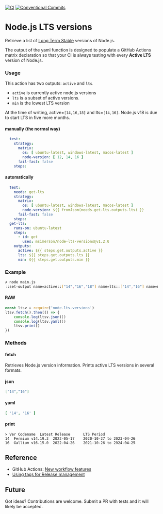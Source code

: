 [![CI](https://github.com/msimerson/node-lts-versions/actions/workflows/ci.yml/badge.svg)](https://github.com/msimerson/node-lts-versions/actions/workflows/ci.yml)
[![Conventional Commits](https://img.shields.io/badge/Conventional%20Commits-1.0.0-%23FE5196?logo=conventionalcommits&logoColor=white)](https://conventionalcommits.org)

# Node.js LTS versions

Retrieve a list of [Long Term Stable](https://nodejs.org/en/about/releases/) versions of Node.js.

The output of the yaml function is designed to populate a GitHub Actions matrix declaration so that your CI is always testing with every **Active LTS** version of Node.js.

### Usage

This action has two outputs: `active` and `lts`.

- `active` is currently active node.js versions
- `lts` is a subset of active versions.
- `min` is the lowest LTS version

At the time of writing, active=`[14,16,18]` and lts=`[14,16]`. Node.js v18 is due to start LTS in five more months.


#### manually (the normal way)

```yaml
  test:
    strategy:
      matrix:
        os: [ ubuntu-latest, windows-latest, macos-latest ]
        node-version: [ 12, 14, 16 ]
      fail-fast: false
    steps:
```

#### automatically

```yaml
  test:
    needs: get-lts
    strategy:
      matrix:
        os: [ ubuntu-latest, windows-latest, macos-latest ]
        node-version: ${{ fromJson(needs.get-lts.outputs.lts) }}
      fail-fast: false
    steps:
  get-lts:
    runs-on: ubuntu-latest
    steps:
      - id: get
        uses: msimerson/node-lts-versions@v1.2.0
    outputs:
      active: ${{ steps.get.outputs.active }}
      lts: ${{ steps.get.outputs.lts }}
      min: ${{ steps.get.outputs.min }}
```

### Example

```sh
✗ node main.js
::set-output name=active::["14","16","18"] name=lts::["14","16"] name=min::"14"
```

#### RAW

```js
const ltsv = require('node-lts-versions')
ltsv.fetch().then(() => {
    console.log(ltsv.json())
    console.log(ltsv.yaml())
    ltsv.print()
})
```

### Methods

#### fetch

Retrieves Node.js version information. Prints active LTS versions in several formats.

#### json

```json
["14","16"]
```

#### yaml

```yaml
[ '14', '16' ]
```

#### print

````
> Ver Codename  Latest Release      LTS Period
14  Fermium v14.19.3  2022-05-17    2020-10-27 to 2023-04-26
16  Gallium v16.15.0  2022-04-26    2021-10-26 to 2024-04-25
````

## Reference

- GitHub Actions: [New workflow features](https://github.blog/changelog/2020-04-15-github-actions-new-workflow-features/)
- [Using tags for Release
  management](https://docs.github.com/en/enterprise-cloud@latest/actions/creating-actions/about-custom-actions#using-release-management-for-actions)


## Future

Got ideas? Contributions are welcome. Submit a PR with tests and it will likely be accepted.
